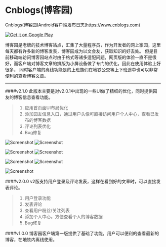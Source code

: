 Cnblogs(博客园)
=======

Cnblogs(博客园)Android客户端发布日志(https://www.cnblogs.com)

[![Get it on Google Play](http://www.android.com/images/brand/get_it_on_play_logo_small.png)](https://play.google.com/store/apps/details?id=com.avenwu.cnblogs)

博客园是老牌的技术博客站点，汇集了大量程序员，作为开发者的网上家园，这里每天都有许多新的博客发表，博客园成为以文会友，获取知识的好去处。
但是目前移动端访问博客园站点时由于格式等诸多适配问题，网页版的体验一直不是很好，而客户端对博客文章的排版为小屏设备做了专门的优化，因此在使用体验上好很多，
同时客户端的离线功能是的上班族们在地铁公交等上下班途中也可以非常便利的查看博客文章。


----------

####v2.1.0
此版本主要是对v2.0.1中出现的一些UI做了精细的优化，同时提供园友的博客信息查看功能。
>1. 应用首页面UI布局优化
>2. 添加园友信息入口，通过用户头像可直接访问用户个人中心，查看已发布的博客数据
>3. 评论列表优化
>4. Bug修复

![Screenshot](https://github.com/avenwu/cnblogs/raw/master/v2.1.0/screenshot-v2.1.0-1.png)
![Screenshot](https://github.com/avenwu/cnblogs/raw/master/v2.1.0/screenshot-v2.1.0-2.png)

![Screenshot](https://github.com/avenwu/cnblogs/raw/master/v2.1.0/screenshot-v2.1.0-3.png)
![Screenshot](https://github.com/avenwu/cnblogs/raw/master/v2.1.0/screenshot-v2.1.0-4.png)

![Screenshot](https://github.com/avenwu/cnblogs/raw/master/v2.1.0/screenshot-v2.1.0-5.png)
![Screenshot](https://github.com/avenwu/cnblogs/raw/master/v2.1.0/screenshot-v2.1.0-6.png)

![Screenshot](https://github.com/avenwu/cnblogs/raw/master/v2.1.0/screenshot-v2.1.0-7.png)

####v2.0.0
v2版支持用户登录及评论发表，这样在看到好的文章时，可以直接发表评论。
>1. 用户登录功能
>2. 发表评论
>3. 查看用户粉丝/关注列表
>4. 添加个人中心，方便查看个人的博客数据
>5. Bug修复

####v1.0.0
博客园客户端第一版提供了基础了功能，用户可以便利的查看最新的博客，在地铁内离线使用。